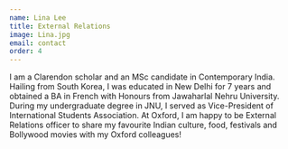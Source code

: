 ```yaml
---
name: Lina Lee
title: External Relations
image: Lina.jpg
email: contact
order: 4
---
```


I am a Clarendon scholar and an MSc candidate in Contemporary India. Hailing from South Korea, I was educated in New Delhi for 7 years and obtained a BA in French with Honours from Jawaharlal Nehru University. During my undergraduate degree in JNU, I served as Vice-President of International Students Association. At Oxford, I am happy to be External Relations officer to share my favourite Indian culture, food, festivals and Bollywood movies with my Oxford colleagues!
